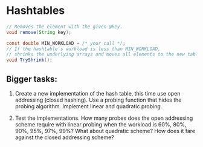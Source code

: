 # Hashtables

```java
// Removes the element with the given @key.
void remove(String key);

const double MIN_WORKLOAD = /* your call */;
// If the hashtable's workload is less than MIN_WORKLOAD,
// shrinks the underlying arrays and moves all elements to the new table.
void TryShrink();
```

## Bigger tasks:

1. Create a new implementation of the hash table, this time use open addressing (closed hashing).
Use a probing function that hides the probing algorithm. Implement linear and quadratic probing.

2. Test the implementations. How many probes does the open addressing scheme require with linear
probing when the workload is 60%, 80%, 90%, 95%, 97%, 99%? What about quadratic scheme?
How does it fare against the closed addressing scheme?
